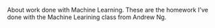 About work done with Machine Learning.
These are the homework I've done with the Machine Learining class from Andrew Ng.